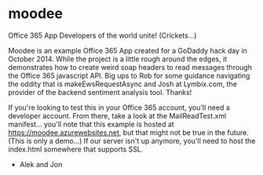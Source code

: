 moodee
======

Office 365 App Developers of the world unite! (Crickets...)

Moodee is an example Office 365 App created for a GoDaddy hack day in October 2014. While the project is a little rough around the edges, it demonstrates how to create weird soap headers to read messages through the Office 365 javascript API. Big ups to Rob for some guidance navigating the oddity that is makeEwsRequestAsync and Josh at Lymbix.com, the provider of the backend sentiment analysis tool. Thanks!

If you're looking to test this in your Office 365 account, you'll need a developer account. From there, take a look at the MailReadTest.xml manifest... you'll note that this example is hosted at https://moodee.azurewebsites.net, but that might not be true in the future. (This is only a demo...) If our server isn't up anymore, you'll need to host the index.html somewhere that supports SSL. 

 - Alek and Jon

